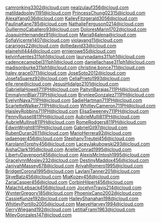 camronking3302@icloud.com
nealzulauf356@icloud.com
matildadooley1191@icloud.com
PrincessChung02315@icloud.com
AlexaYang036@icloud.com
KaileyFitzgerald3056@icloud.com
PaulinaKane785@icloud.com
NathalieFerguson0214@icloud.com
GuillermoCaballero93@icloud.com
DoloresMarin1702@icloud.com
JoaquinHernandez91@icloud.com
Maria94alena@icloud.com
SofiaVicente1407@icloud.com
violayang11@icloud.com
carariggs22@icloud.com
dolliedavid33@icloud.com
elainehill444@icloud.com
ernierowe55@icloud.com
kelvinfuentes311ph1@icloud.com
laurynadams311ph1@icloud.com
cadencecampbel311ph1@icloud.com
daniellachase311ph1@icloud.com
madisonburke311ph1@icloud.com
christine.bonce711@icloud.com
haley.grace0711@icloud.com
JoseSoto2012@icloud.com
JosefaSuarez92@icloud.com
CeliaPrieto1993@icloud.com
elle.rene@icloud.com
JesusHidalgo2101@icloud.com
GabriellaHowell711PH@icloud.com
PaitynBarajas711PH@icloud.com
EmmalynnBlair711PH@icloud.com
BrynleeGonzalez711PH@icloud.com
EvelynNava711PH@icloud.com
SadieHartman711PH@icloud.com
ScarletteWalker711PH@icloud.com
WhitleyCameron711PH@icloud.com
HaisleyRobbins711PH@icloud.com
ElisaSweeney711PH@icloud.com
PennyRussell811PH@icloud.com
AubrieMulli811PH@icloud.com
AubrieMullins811PH@icloud.com
RomeRodgers811PH@icloud.com
EdwinWright811PH@icloud.com
GabrielGil97@icloud.com
RubenDuran2611@icloud.com
MarioHerrera92@icloud.com
jadaenger456@icloud.com
StephanyTreutel456@icloud.com
KarolannTorphy456@icloud.com
LaceyJakubowski293@icloud.com
AishaClark195@icloud.com
ArielleConrad1995@icloud.com
LibertyDavenport456@icloud.com
AlexisMcIntosh1995@icloud.com
GracelynnMosley232@icloud.com
DestinyMaddox456@icloud.com
JaniyahMassey678@icloud.com
AriyahRomero1995@icloud.com
BridgetCorona1995@icloud.com
LaylaniTanner201@icloud.com
SkyeBatz456@icloud.com
MiaKozey456@icloud.com
ZariaCasper456@icloud.com
CorbinHilpert456@icloud.com
MalachiLebsack456@icloud.com
JocelynTravis214@icloud.com
WynterGregory185@icloud.com
PhoenixCano2002@icloud.com
CassieKunze192@icloud.com
HaileyShanahan198@icloud.com
WhitleyPortillo2005@icloud.com
MaeveHarvey1994@icloud.com
GerryWiegand192@icloud.com
LetitiaFrami1963@icloud.com
MileyGonzales147@icloud.com
